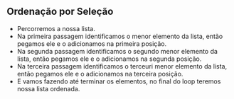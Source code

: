 ## Ordenação por Seleção
- Percorremos a nossa lista.
- Na primeira passagem identificamos o menor elemento da lista, então pegamos ele e o adicionamos na primeira posição.
- Na segunda passagem identificamos o segundo menor elemento da lista, então pegamos ele e o adicionamos na segunda posição.
- Na terceira passagem identificamos o terceuri menor elemento da lista, então pegamos ele e o adicionamos na terceira posição.
- E vamos fazendo até terminar os elementos, no final do loop teremos nossa lista ordenada.
